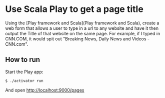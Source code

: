 # Use Scala Play to get a page title

Using the [Play framework and Scala](Play framework and Scala), create a web form that allows a user to type in a url to any website and have it then output the Title of that website on the same page. For example, if I typed in CNN.COM, it would spit out "Breaking News, Daily News and Videos - CNN.com".

## How to run

Start the Play app:

```
$ ./activator run
```

And open [http://localhost:9000/pages](http://localhost:9000/pages)
